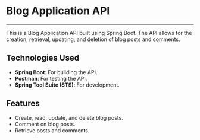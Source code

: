 # Blog Application API
-------------------------------------------------------------------------------------------------
This is a Blog Application API built using Spring Boot. The API allows for the creation, retrieval, updating, and deletion of blog posts and comments.

## Technologies Used

- **Spring Boot**: For building the API.
- **Postman**: For testing the API.
- **Spring Tool Suite (STS)**: For development.

## Features

- Create, read, update, and delete blog posts.
- Comment on blog posts.
- Retrieve posts and comments.

